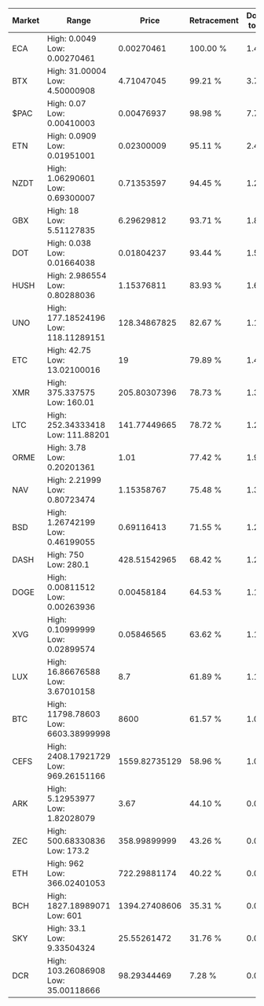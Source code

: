 | Market | Range | Price| Retracement | Doubles to 50% |
| --- | --- | --- | --- | --- |
| ECA | High: 0.0049<br />Low: 0.00270461 | 0.00270461 | 100.00 % | 1.41 |
| BTX | High: 31.00004<br />Low: 4.50000908 | 4.71047045 | 99.21 % | 3.77 |
| $PAC | High: 0.07<br />Low: 0.00410003 | 0.00476937 | 98.98 % | 7.77 |
| ETN | High: 0.0909<br />Low: 0.01951001 | 0.02300009 | 95.11 % | 2.40 |
| NZDT | High: 1.06290601<br />Low: 0.69300007 | 0.71353597 | 94.45 % | 1.23 |
| GBX | High: 18<br />Low: 5.51127835 | 6.29629812 | 93.71 % | 1.87 |
| DOT | High: 0.038<br />Low: 0.01664038 | 0.01804237 | 93.44 % | 1.51 |
| HUSH | High: 2.986554<br />Low: 0.80288036 | 1.15376811 | 83.93 % | 1.64 |
| UNO | High: 177.18524196<br />Low: 118.11289151 | 128.34867825 | 82.67 % | 1.15 |
| ETC | High: 42.75<br />Low: 13.02100016 | 19 | 79.89 % | 1.47 |
| XMR | High: 375.337575<br />Low: 160.01 | 205.80307396 | 78.73 % | 1.30 |
| LTC | High: 252.34333418<br />Low: 111.88201 | 141.77449665 | 78.72 % | 1.28 |
| ORME | High: 3.78<br />Low: 0.20201361 | 1.01 | 77.42 % | 1.97 |
| NAV | High: 2.21999<br />Low: 0.80723474 | 1.15358767 | 75.48 % | 1.31 |
| BSD | High: 1.26742199<br />Low: 0.46199055 | 0.69116413 | 71.55 % | 1.25 |
| DASH | High: 750<br />Low: 280.1 | 428.51542965 | 68.42 % | 1.20 |
| DOGE | High: 0.00811512<br />Low: 0.00263936 | 0.00458184 | 64.53 % | 1.17 |
| XVG | High: 0.10999999<br />Low: 0.02899574 | 0.05846565 | 63.62 % | 1.19 |
| LUX | High: 16.86676588<br />Low: 3.67010158 | 8.7 | 61.89 % | 1.18 |
| BTC | High: 11798.78603<br />Low: 6603.38999998 | 8600 | 61.57 % | 1.07 |
| CEFS | High: 2408.17921729<br />Low: 969.26151166 | 1559.82735129 | 58.96 % | 1.08 |
| ARK | High: 5.12953977<br />Low: 1.82028079 | 3.67 | 44.10 % | 0.00 |
| ZEC | High: 500.68330836<br />Low: 173.2 | 358.99899999 | 43.26 % | 0.00 |
| ETH | High: 962<br />Low: 366.02401053 | 722.29881174 | 40.22 % | 0.00 |
| BCH | High: 1827.18989071<br />Low: 601 | 1394.27408606 | 35.31 % | 0.00 |
| SKY | High: 33.1<br />Low: 9.33504324 | 25.55261472 | 31.76 % | 0.00 |
| DCR | High: 103.26086908<br />Low: 35.00118666 | 98.29344469 | 7.28 % | 0.00 |
